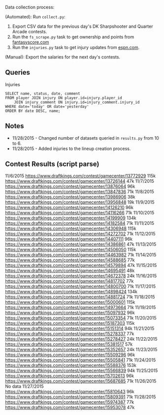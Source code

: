 Data collection process:

(Automated): Run `collect.py`:

1. Export CSV data for the previous day's DK Sharpshooter and Quarter Arcade contests.
2. Run the `fs_scrape.py` task to get ownership and points from [fantasyscore.com](http://fantasyscore.com/top-players/basketball)
3. Run the `injuries.py` task to get injury updates from [espn.com](http://espn.go.com/nba/injuries).

(Manual): Export the salaries for the next day's contests.

Queries
---
Injuries

```
SELECT name, status, date, comment
FROM player JOIN injury ON player.id=injury.player_id
    JOIN injury_comment ON injury.id=injury_comment.injury_id
WHERE date='today' OR date='yesterday'
ORDER BY date DESC, name;
```

Notes
---
* 11/28/2015 - Changed number of datasets queried in `results.py` from 10 to 6.
* 11/28/2015 - Added injuries to the lineup creation process.

Contest Results (script parse)
---
11/6/2015
https://www.draftkings.com/contest/gamecenter/13772929 115k
https://www.draftkings.com/contest/gamecenter/13726144 47k
11/7/2015
https://www.draftkings.com/contest/gamecenter/13876064 96k
https://www.draftkings.com/contest/gamecenter/13847836 71k
11/8/2015
https://www.draftkings.com/contest/gamecenter/13986906 38k
https://www.draftkings.com/contest/gamecenter/13956848 19k
11/9/2015
https://www.draftkings.com/contest/gamecenter/14126210 96k
https://www.draftkings.com/contest/gamecenter/14116266 71k
11/10/2015
https://www.draftkings.com/contest/gamecenter/14199909 134k
https://www.draftkings.com/contest/gamecenter/14182584 71k
11/11/2015
https://www.draftkings.com/contest/gamecenter/14306948 115k
https://www.draftkings.com/contest/gamecenter/14272702 71k
11/12/2015
https://www.draftkings.com/contest/gamecenter/14407111 96k
https://www.draftkings.com/contest/gamecenter/14386861 47k
11/13/2015
https://www.draftkings.com/contest/gamecenter/14506050 115k
https://www.draftkings.com/contest/gamecenter/14463982 71k
11/14/2015
https://www.draftkings.com/contest/gamecenter/14588685 77k
https://www.draftkings.com/contest/gamecenter/14579894 47k
11/15/2015
https://www.draftkings.com/contest/gamecenter/14695491 48k
https://www.draftkings.com/contest/gamecenter/14672378 24k
11/16/2015
https://www.draftkings.com/contest/gamecenter/14817702 77k
https://www.draftkings.com/contest/gamecenter/14800700 71k
11/17/2015
https://www.draftkings.com/contest/gamecenter/14898424 134k
https://www.draftkings.com/contest/gamecenter/14881724 71k
11/18/2015
https://www.draftkings.com/contest/gamecenter/15000601 115k
https://www.draftkings.com/contest/gamecenter/14973664 71k
11/19/2015
https://www.draftkings.com/contest/gamecenter/15097932 96k
https://www.draftkings.com/contest/gamecenter/15073354 71k
11/20/2015
https://www.draftkings.com/contest/gamecenter/15187303 115k
https://www.draftkings.com/contest/gamecenter/15151314 94k
11/21/2015
https://www.draftkings.com/contest/gamecenter/15278337 77k
https://www.draftkings.com/contest/gamecenter/15278427 24k
11/22/2015
https://www.draftkings.com/contest/gamecenter/15381517 57k
https://www.draftkings.com/contest/gamecenter/15352657 24k
11/23/2015
https://www.draftkings.com/contest/gamecenter/15509296 96k
https://www.draftkings.com/contest/gamecenter/15505841 71k
11/24/2015
https://www.draftkings.com/contest/gamecenter/15588376 153k
https://www.draftkings.com/contest/gamecenter/15566839 94k
11/25/2015
https://www.draftkings.com/contest/gamecenter/15702613 96k
https://www.draftkings.com/contest/gamecenter/15687685 71k
11/26/2015
No data
11/27/2015
https://www.draftkings.com/contest/gamecenter/15810643 96k
https://www.draftkings.com/contest/gamecenter/15809391 71k
11/28/2015
https://www.draftkings.com/contest/gamecenter/15974387 77k
https://www.draftkings.com/contest/gamecenter/15953078 47k

